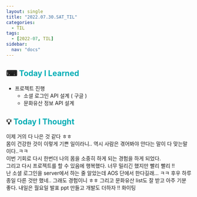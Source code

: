 ```yaml
---
layout: single
title: "2022.07.30.SAT_TIL"
categories:
  - TIL
tags:
  - [2022-07, TIL]
sidebar:
  nav: "docs"
---
```


## ⌨ <a style="color:#00adb5">Today I Learned</a>

- 프로젝트 진행
  - 소셜 로그인 API 설계 ( 구글 )
  - 문화유산 정보 API 설계

## 💡 <a style="color:#00adb5">Today I Thought</a>

이제 거의 다 나은 것 같다 ㅎㅎ<br>
몸이 건강한 것이 이렇게 기쁜 일이라니.. 역시 사람은 겪어봐야 안다는 말이 다 맞는말이다..ㅋㅋ<br>
이번 기회로 다시 한번더 나의 몸을 소중히 하게 되는 경험을 하게 되었다.<br>
그리고 다시 프로젝트를 할 수 있음에 행복했다. 너무 밀리긴 했지만 빨리 빨리 !!<br>
난 소셜 로그인을 server에서 하는 줄 알았는데 AOS 단에서 한다길래... ㅋㅋ 후우 하루 종일 다른 것만 했네.. 그래도 경험이니 ㅎㅎ 그리고 문화유산 list도 잘 받고 아주 기분 좋다. 내일은 월요일 발표 ppt 만들고 개발도 더하자 !! 화이팅
